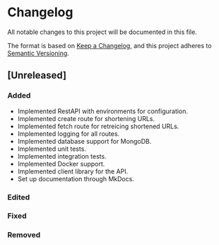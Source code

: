 # Changelog

All notable changes to this project will be documented in this file.

The format is based on [Keep a Changelog](https://keepachangelog.com/en/1.1.0/),
and this project adheres to [Semantic Versioning](https://semver.org/spec/v2.0.0.html).

## [Unreleased]

### Added
- Implemented RestAPI with environments for configuration.
- Implemented create route for shortening URLs.
- Implemented fetch route for retreicing shortened URLs.
- Implemented logging for all routes.
- Implemented database support for MongoDB.
- Implemented unit tests.
- Implemented integration tests.
- Implemented Docker support.
- Implemented client library for the API.
- Set up documentation through MkDocs.

### Edited

### Fixed

### Removed
